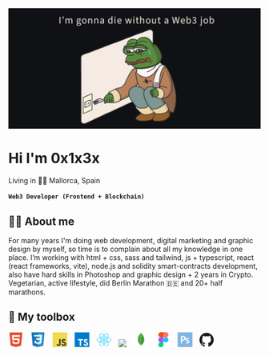 <img src="https://github.com/0x1x3x/0x1x3x/blob/main/gitbackground.png"/>

<h1>Hi I'm 0x1x3x</h1>
<p>Living in 🌊🌴 Mallorca, Spain</p>

**`Web3 Developer (Frontend + Blockchain)`**

<h2>👋🏼 About me</h2>

<p>For many years I'm doing web development, digital marketing and graphic
design by myself, so time is to complain about all my knowledge in one place.
I’m working with html + css, sass and tailwind, js + typescript, react (react
frameworks, vite), node.js and solidity smart-contracts development, also have
hard skills in Photoshop and graphic design + 2 years in Crypto. Vegetarian,
active lifestyle, did Berlin Marathon 🇩🇪 and 20+ half marathons.</p>

<h2>🧰 My toolbox</h2>

<div>
  <img width="30px" style="padding-right:10px"
    src="https://raw.githubusercontent.com/devicons/devicon/1119b9f84c0290e0f0b38982099a2bd027a48bf1/icons/html5/html5-plain.svg"
  />
  <img width="30px" style="padding-right:10px"
    src="https://raw.githubusercontent.com/devicons/devicon/1119b9f84c0290e0f0b38982099a2bd027a48bf1/icons/css3/css3-original.svg"
  />
  <img width="30px" style="padding-right:10px"
    src="https://raw.githubusercontent.com/devicons/devicon/1119b9f84c0290e0f0b38982099a2bd027a48bf1/icons/javascript/javascript-original.svg"
  />
  <img width="30px" style="padding-right:10px"
    src="https://raw.githubusercontent.com/devicons/devicon/1119b9f84c0290e0f0b38982099a2bd027a48bf1/icons/typescript/typescript-original.svg"
  />
  <img width="30px" style="padding-right:10px"
    src="https://raw.githubusercontent.com/devicons/devicon/1119b9f84c0290e0f0b38982099a2bd027a48bf1/icons/react/react-original.svg"
  />
  <img width="30px" style="padding-right:10px"
    src="https://github.com/CyrisXD/CyrisXD/raw/master/assets/TailwindCSS.png"
  />
  <img width="30px" style="padding-right:10px"
    src="https://raw.githubusercontent.com/devicons/devicon/1119b9f84c0290e0f0b38982099a2bd027a48bf1/icons/mongodb/mongodb-original.svg"
  />
  <img width="30px" style="padding-right:10px"
    src="https://raw.githubusercontent.com/devicons/devicon/1119b9f84c0290e0f0b38982099a2bd027a48bf1/icons/figma/figma-original.svg"
  />
  <img width="30px" style="padding-right:10px"
    src="https://raw.githubusercontent.com/devicons/devicon/1119b9f84c0290e0f0b38982099a2bd027a48bf1/icons/photoshop/photoshop-plain.svg"
  />
  <img width="30px" style="padding-right:10px" src="https://raw.githubusercontent.com/devicons/devicon/1119b9f84c0290e0f0b38982099a2bd027a48bf1/icons/github/github-original.svg" />
</div>
